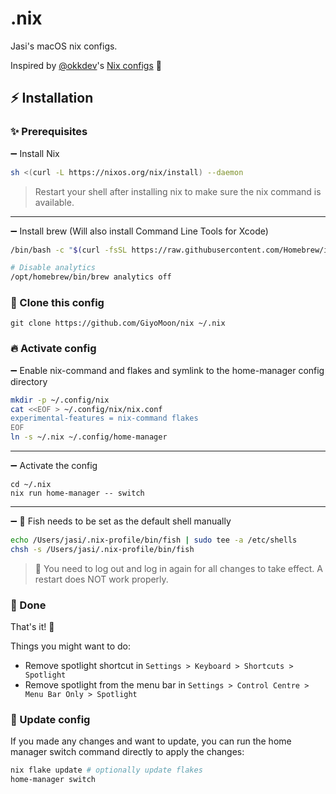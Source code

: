 # .nix
Jasi's macOS nix configs.

Inspired by [@okkdev](https://github.com/okkdev)'s [Nix configs](https://github.com/okkdev/dotnix) 🌟

## ⚡️ Installation
### ✨ Prerequisites
➖ Install Nix
```sh
sh <(curl -L https://nixos.org/nix/install) --daemon
```
> Restart your shell after installing nix to make sure the nix command is available.
---
➖ Install brew (Will also install Command Line Tools for Xcode)
```sh
/bin/bash -c "$(curl -fsSL https://raw.githubusercontent.com/Homebrew/install/HEAD/install.sh)"

# Disable analytics
/opt/homebrew/bin/brew analytics off
```

### 📁 Clone this config
```
git clone https://github.com/GiyoMoon/nix ~/.nix
```

### 🔥 Activate config
➖ Enable nix-command and flakes and symlink to the home-manager config directory
```sh
mkdir -p ~/.config/nix
cat <<EOF > ~/.config/nix/nix.conf
experimental-features = nix-command flakes
EOF
ln -s ~/.nix ~/.config/home-manager
```
---
➖ Activate the config
```
cd ~/.nix
nix run home-manager -- switch
```
---
➖ 🚨 Fish needs to be set as the default shell manually
```sh
echo /Users/jasi/.nix-profile/bin/fish | sudo tee -a /etc/shells
chsh -s /Users/jasi/.nix-profile/bin/fish
```
> 🚨 You need to log out and log in again for all changes to take effect. A restart does NOT work properly.

### 🎉 Done
That's it! 🚀

Things you might want to do:
- Remove spotlight shortcut in `Settings > Keyboard > Shortcuts > Spotlight`
- Remove spotlight from the menu bar in `Settings > Control Centre > Menu Bar Only > Spotlight`

### 🔁 Update config
If you made any changes and want to update, you can run the home manager switch command directly to apply the changes:
```sh
nix flake update # optionally update flakes
home-manager switch
```
